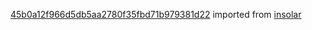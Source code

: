 [45b0a12f966d5db5aa2780f35fbd71b979381d22](https://github.com/insolar/insolar/commit/45b0a12f966d5db5aa2780f35fbd71b979381d22) imported from [insolar](https://github.com/insolar/insolar)
